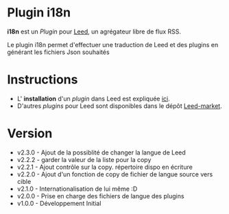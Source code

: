 Plugin i18n
=============

**i18n** est un _Plugin_ pour [Leed](http://projet.idleman.fr/leed), un agrégateur libre de flux RSS.

Le plugin i18n permet d'effectuer une traduction de Leed et des plugins en générant les fichiers Json souhaités

Instructions
============

* L' **installation** d'un _plugin_ dans Leed est expliquée [ici](http://projet.idleman.fr/leed/?page=Plugins).
* D'autres _plugins_ pour Leed sont disponibles dans le dépôt [Leed-market](https://github.com/ldleman/Leed-market).

Version
=======

* v2.3.0  -  Ajout de la possiblité de changer la langue de Leed
* v2.2.2  -  garder la valeur de la liste pour la copy
* v2.2.1  -  Ajout contrôle sur la copy. répertoire dispo en écriture
* v2.2.0  -  Ajout d'un fonction de copy de fichier de langue source vers cible
* v2.1.0  -  Internationalisation de lui même :D
* v2.0.0  -  Prise en charge des fichiers de langue des plugins
* v1.0.0  -  Développement Initial